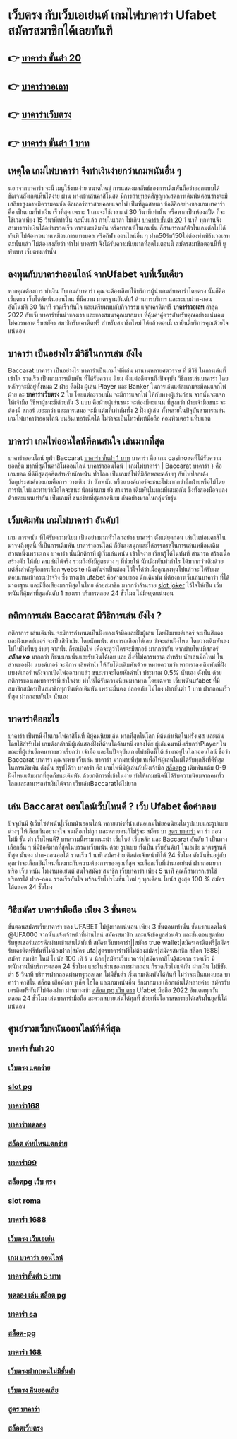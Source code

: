 # เว็บตรง กับเว็บเอเย่นต์  เกมไพ่บาคาร่า  Ufabet  สมัครสมาชิกได้เลยทันที

## 👉 [บาคาร่า ขั้นต่ํา 20](https://m.gamblerape.com/login?action=login)
## 👉 [บาคาร่าวอเลท](https://www.gamblerape.com/)
## 👉 [บาคาร่าเว็บตรง](https://www.gamblerape.com/)
## 👉 [บาคาร่า ขั้นต่ํา 1 บาท](https://www.gamblerape.com/demogame/)

##  เหตุใด เกมไพ่บาคาร่า  จึงทำเงินง่ายกว่าเกมพนันอื่น ๆ 

นอกจากบาคาร่า จะมี  เมนูใช้งานง่าย  ขนาดใหญ่ การแสดงผลลัพธ์ของการเดิมพันถือว่าออกแบบได้ชัดเจนสังเกตเห็นได้ง่าย ผ่าน ทางเข้าเล่นคาสิโนสด  มีการถ่ายทอดสัญญาณสดการเดิมพันค่อนข้างจะมีเสถียรสูงภาพมีความคมชัด ดีลเลอร์สาวสวยคอยแจกไพ่ เป็นที่ดูดสายตา ข้อดีอีกอย่างของเกมบาคาร่าคือ เป็นเกมที่ทำเงิน  เร็วที่สุด  เพราะ 1 เกมจะใช้เวลาแต่ 30 วินาทีเท่านั้น หรือหากเป็นห้องสปีด ก็จะใช้เวลาเพียง 15  วินาที่เท่านั้น  ฉะนั้นแล้ว  ภายในเวลา ไม่เกิน [บาคาร่า ขั้นต่ํา 20](https://www.gamblerape.com/) 1 นาที ทุกท่านจึงสามารถทำเงินได้อย่างรวดเร็ว หากชนะเดิมพัน หรือหากแพ้ในเกมนั้น ก็สามารถแก้ตัวในเกมต่อไปได้ทันที ไม่ต้องรอนานเหมือนการแทงบอล หรือกีฬา ออนไลน์อื่น ๆ ฝาก50รับ150ไม่ต้องทําเทิร์นวอเลท ฉะนั้นแล้ว ไม่ต้องสงสัยว่า ทำไม่ บาคาร่า จึงได้รับความนิยมากที่สุดในตอนนี้ สมัครสมาชิกตอนนี้ที่  ยูฟ่าเบท  เว็บตรงเท่านั้น


## ลงทุนกับบาคาร่าออนไลน์  จากUfabet จบที่เว็บเดียว

หากคุณต้องการ  ทำเงิน กับเกมส์บาคาร่า คุณจะต้องเลือกใช้บริการผู้นำเกมส์บาคาร่าโดยตรง นั้นก็คือ เว็บตรง เว็บไซต์พนันออนไลน ที่มีความ มาตรฐานอันดับ1  ด้านการบริการ และระบบฝาก-ถอนอัตโนมัติ  30 วินาที   รวดเร็วทันใจ และเตรียมพบกับกิจกรรม  แจกเครดิตฟรี **บาคาร่าวอเลท** ล่าสุด 2022 กับเว็บบาคาร่าชั้นนำของเรา และของสมนาคุณมากมาย ที่คุ้มค่าคู่ควรสำหรับคุณอย่างแน่นอน ไม่ควรพลาด รีบสมัคร สมาชิกรับเครดิตฟรี สำหรับสมาชิกใหม่ ได้แล้วตอนนี้ เรายินดีบริการคุณด้วยใจแน่นอน


##  บาคาร่า เป็นอย่างไร  มีวิธีในการเล่น ยังไง

 Baccarat บาคาร่า  เป็นอย่างไร  บาคาร่าเป็นเกมไพ่ที่เล่น มานานหลายศตวรรษ  ที่ มีวิธี ในการเล่นที่เข้าใจ รวดเร็ว  เป็นเกมการเดิมพัน ที่ได้รับความ นิยม ตั้งแต่อดีตจนถึงปัจจุบัน วิธีการเล่นบาคาร่า โดยหลักๆจะมีอยู่ทั้งหมด 2  ฝ่าย คือฝั่ง  ผู้เล่น Player และ Banker ในการเล่นแต่ละเกมจะมีคนแจกไพ่  ฝ่าย ละ **บาคาร่าเว็บตรง** 2 ใบ โดยแต่ละรอบนั้น จะมีการแจกไพ่ ให้กับทางผู้เล่นก่อน จากนั้นจะแจกให้เจ้ามือ วิธีหาผู้ชนะมีด้วยกัน 3 แบบ คือฝ่ายผู้เล่นชนะ จะต้องมีคะแนน ที่สูงกว่า  ฝ่ายเจ้ามือชนะ จะต้องมี สกอร์  เยอะกว่า และการเสมอ จะมี แต้มที่เท่ากันทั้ง 2 ฝั่ง ผู้เล่น ทั้งหลายในปัจุบันสามารถเล่น  เกมไพ่บาคาร่าออนไลน์  บนอินเทอร์เน็ตได้ ไม่ว่าจะเป็นโทรศัพท์มือถือ คอมพิวเตอร์ แท็บแลต  


##  บาคาร่า เกมไพ่ออนไลน์ที่คนสนใจ  เล่นมากที่สุด

บาคาร่าออนไลน์   ยูฟ่า  Baccarat [บาคาร่า ขั้นต่ํา 1 บาท](https://m.gamblerape.com/login?action=register) บาคาร่า  คือ เกม casinoสดที่ได้รับความ ยอดฮิต มากที่สุดในคาสิโนออนไลน์  บาคาร่าออนไลน์ | เกมไพ่บาคาร่า | Baccarat บาคาร่า } คือ เกมยอด ที่ดีที่สุดสุดฮิตสำหรับนักพนัน ทั่วโลก เป็นเกมส์ไพ่ที่มีลักษณะคล้ายๆ กับไพ่ป๊อกเด้ง วัตถุประสงค์ของเกมคือการ วางเดิม ว่า นักพนัน หรือแบงค์เกอร์จะชนะไพ่มากกว่าอีกฝ่ายหรือไม่โดยการนับไพ่และทายว่ามือใดจะชนะ นักเล่นเกม ยัง สามารถ  เดิมพันในเกมที่เสมอกัน ซึ่งทั้งสองมือจบลงด้วยคะแนนเท่ากัน เป็นเกมที่  ชนะง่ายที่สุดยอดนิยม กันอย่างมากในกลุ่มวัยรุ่น


##  เว็บเดิมพัน  เกมไพ่บาคาร่า  อันดับ1

เกม การพนัน ที่ได้รับความนิยม เป็นอย่างมากทั่วโลกอย่าง  บาคาร่า ตั้งแต่ยุคก่อน เล่นในบ่อนคาสิโนมาจนถึงยุคนี้ ที่เป็นการเดิมพัน บาคาร่าออนไลน์ ก็ยังคงสนุกและได้อรรถรสในการเล่นเหมือนเดิม ส่วนหนึ่งเพราะเกม บาคาร่า นั้นมีกติกาที่ ผู้เริ่มเล่นพนัน  เข้าใจง่าย  เรียนรู้ได้ในทันที  สามารถ สร้างเนื้อสร้างตัว ให้กับ คนเล่นได้จริง  รวมถึงยังมีสูตรต่าง ๆ ที่ช่วยให้ นักเดิมพันทำกำไร ได้มากกว่าเดิมด้วย แต่สิ่งสำคัญคือการเลือก website เดิมพันจำเป็นต้อง ไว้ใจได้ว่าเมื่อคุณลงทุนไปแล้วจะ ได้รับผลตอบแทนเข้ากระเป๋าจริง ซึ่ง  ทางเข้า ufabet  คือคำตอบของ นักเดิมพัน ที่ต้องการเว็บเล่นบาคาร่า ที่ได้มาตรฐาน และมีชื่อเสียงมากที่สุดในไทย ด้วยสมาชิก มากกว่าล้านราย [slot joker](https://www.gamblerape.com/promotion/) ไว้ใจให้เป็น  เว็บพนันที่คุ้มค่าที่สุดอันดับ 1 ของเรา บริการตลอด 24 ชั่วโมง ไม่มีหยุดแน่นอน

## กติกาการเล่น Baccarat มีวิธีการเล่น ยังไง ?

กติกาการ เล่นเดิมพัน  จะมีการกำหนดเป็นฝั่งของเจ้ามือและฝั่งผู้เล่น โดยฝั่งแบงค์เกอร์ จะเป็นสีแดง และฝั่งเพลย์เยอร์ จะเป็นสีน้ำเงิน โดยนักพนัน  สามารถเลือกได้เลย ว่าจะเล่นฝั่งไหน โดยวางเดิมพันลงไปในฝั่งนั้นๆ ง่ายๆ จากนั้น ก็รอเปิดไพ่ เพื่อจะดูว่าใครจะมีสกอร์ มากกว่ากัน หากฝ่ายไหนมีสกอร์ ***สล็อต xo*** มากกว่า ก็ชนะเกมนั้นและรับเงินได้เลย และ  สิ่งที่ไม่ควรพลาด สำหรับ นักเล่นมือใหม่ ในส่วนของฝั่ง แบงค์เกอร์ จะมีการ เสียค่าน้ำ ให้กับโต๊ะเดิมพันด้วย  หมายความว่า หากเราลงเดิมพันที่ฝั่ง แบงค์เกอร์ หลังจากเปิดไพ่ออกมาแล้ว ชนะเราจะโดยหักค่าน้ำ ประมาณ 0.5% นั่นเอง  ดังนั้น  ด้วยกติการของเกมบาคาร่าที่เข้าใจง่าย ทำให้ได้รับความนิยมมากมาก โดยเฉพาะ เว็บพนันufabet  ที่มีสมาชิกสมัครเป็นสมาชิกทุกวันเพื่อเดิมพัน เพราะมั่นคง ปลอดภัย ไม่โกง ฝากขั้นต่ำ 1 บาท  ฝากถอนเร็วที่สุด ฝากถอนทันใจ นั่นเอง

##  บาคาร่าคืออะไร  

บาคาร่า เป็นหนึ่งในเกมไพ่คาสิโนที่  มีผู้คนนิยมเล่น มากที่สุดในโลก มีต้นกำเนิดในฝรั่งเศส และเล่นโดยใช้สำรับไพ่ เกมดังกล่าวมีผู้เล่นสองฝั่งที่ด้านใดด้านหนึ่งของโต๊ะ ผู้เล่นคนหนึ่งเรียกว่าPlayer  ในขณะที่ผู้เล่นอีกคนทางขวาเรียกว่า เจ้ามือ และในปัจจุบันเกมไพ่ชนิดนี้ได้เข้ามาอยู่ในโลกออนไลน์ ชื่อว่า  Baccarat บาคาร่า  คุณจะพบ  เว็บเล่น บาคาร่า มากมายที่ทุ่มเทเพื่อให้ผู้เล่นใหม่ได้รับทุกสิ่งที่ดีที่สุดในการเดิมพัน ดังนั้น สรุปได้ว่า บาคาร่า คือ เกมไพ่ที่มีผู้เล่นกับฝั่งเจ้ามือ [สล็อตpg](https://m.gamblerape.com/login?action=register) เดิมพันแต้ม 0-9 ฝั่งไหนแต้มมากที่สุดก็ชนะเดิมพัน ด้วยกติการที่เข้าในง่าย ทำให้เกมชนิดนี้่ได้รับความนิยมจากคนทั่วโลกและสามารถทำเงินได้จาก เว็บเล่นBaccaratได้ไม่ยาก




## เล่น Baccarat ออนไลน์เว็บไหนดี ?  เว็บ Ufabet  คือคำตอบ

ปัจจุบันมี {เว็บไซต์พนัน|เว็บพนันออนไลน์ หลายแห่งที่นำเสนอเกมไพ่ยอดนิยมในรูปแบบและรูปแบบต่างๆ ให้เลือกกันอย่างจุใจ จนเลือกไม่ถูก และหลายคนก็ไม่รู้จะ  สมัคร บา [สูตร บาคาร่า](https://www.gamblerape.com/promotion/) คา ร่า ถอน ไม่มี ขั้น ต่ํา  เว็บไหนดี? บทความนี้เรามาแนะนำ เว็บไซต์ เว็บหลัก และ Baccarat อันดับ 1 เป็นทางเลือกอื่น ๆ ที่มีข้อดีมากที่สุดในบรรดาเว็บพนัน ด้วย  รูปแบบ  ทั้งเป็น  เว็บอันดับ1   ในเอเชีย มาตรฐานดีที่สุด มั่นคง  ฝาก-ถอนออโต้ รวดเร็ว 1 นาที  สมัครง่าย ติดต่อเจ้าหน้าที่ได้ 24 ชั่วโมง  ดังนั้นขึ้นอยู่กับคุณว่าจะเลือกอันไหนที่เหมาะกับความต้องการของคุณที่สุด จะเลือกเว็บที่ผ่านเอเย่นต์ ฝากถอนยาก หรือ  เว็บ พนัน ไม่ผ่านเอเย่นต์ สนใจสมัคร สมาชิก เว็บบาคาร่า  เพียง 5 นาที คุณก็สามารถเข้าใช้ บริการได้ ฝาก-ถอน รวดเร็วทันใจ พร้อมรับโปรโมชั่น ใหม่ ๆ ทุกเดือน โบนัส สูงสุด 100 % สมัคร ได้ตลอด 24 ชั่วโมง

## วิธีสมัคร บาคาร่ามือถือ เพียง 3 ขั้นตอน

ขั้นตอนสมัครเว็บบาคาร่า ของ UFABET ไม่ยุ่งยากแน่นอน เพียง 3 ขั้นตอนเท่านั้น ขั้นแรกแอดไลน์ @UFA000 จากนั้นแจ้งเจ้าหน้าที่ผ่านไลน์ สมัครสมาชิก และแจ้งข้อมูลส่วนตัว และขั้นตอนสุดท้าย รับยูสเซอร์และรหัสผ่านเข้าเล่นได้ทันที สมัครเว็บบาคาร่า||สมัคร true wallet|สมัครเครดิตฟรี|สมัครรับเครดิตฟรีทันทีไม่ต้องฝาก|สมัคร ufa|สูตรบาคาร่าฟรีไม่ต้องสมัคร|สมัครสมาชิก สล็อต 1688|สมัคร สมาชิก ใหม่ โบนัส 100 เทิ ร์ น น้อย|สมัครเว็บบาคาร่า|สมัครคาสิโน}สะดวก รวดเร็ว มีพนักงานให้บริการตลอด 24 ชั่วโมง และในส่วนของการฝากถอน ก็รวดเร็วไม่แพ้กัน ฝากเงิน ไม่มีขั้นต่ำ 5 วินาที  บริการฝากถอนผ่านทรูวอลเลท ไม่มีขั้นต่ำ  เริ่มเกมเดิมพันได้ทันที ไม่ว่าจะเป็นแทงบอล บาคาร่า คาสิโน สล็อต เสือมังกร รูเล็ต ไฮโล และเกมพนันอื่น อีกมากมาย เลือกเล่นได้หลายค่าย  สมัครรับเครดิตฟรีทันทีไม่ต้องฝาก ผ่านทางเข้า [สล็อต pg เว็บ ตรง](https://www.gamblerape.com/) Ufabet มือถือ 2022 อัพเดตทุกวัน ตลอด 24 ชั่วโมง เล่นบาคาร่ามือถือ สะดวกสบายเล่นได้ทุกที่ ช่วยเพิ่มโอกาสหารายได้เสริมในยุคนี้ได้แน่นอน



## ศูนย์รวมเว็บพนันออนไลน์ที่ดีที่สุด

### [บาคาร่า ขั้นต่ํา 20](https://atom.io/themes/เว็บตรง%20สล็อตออนไลน์%20บาคาร่าออนไลน์%20ฝากถอนไม่มีขั้นต่ำ%20เว็บหลัก%20เว็บแท้ไม่ผ่านเอเย่นต์%20สมัครฟรี%2000113016)
### [เว็บตรง แตกง่าย](https://atom.io/themes/เว็บตรง%20สล็อตออนไลน์%20บาคาร่าออนไลน์%20ฝากถอนไม่มีขั้นต่ำ%20เว็บหลัก%20เว็บแท้ไม่ผ่านเอเย่นต์%20สมัครฟรี%2000111771)
### [slot pg](https://atom.io/themes/เว็บตรง%20สล็อตออนไลน์%20บาคาร่าออนไลน์%20ฝากถอนไม่มีขั้นต่ำ%20เว็บหลัก%20เว็บแท้ไม่ผ่านเอเย่นต์%20สมัครฟรี%2000113155)
### [บาคาร่า168](https://atom.io/themes/เว็บตรง%20สล็อตออนไลน์%20บาคาร่าออนไลน์%20ฝากถอนไม่มีขั้นต่ำ%20เว็บหลัก%20เว็บแท้ไม่ผ่านเอเย่นต์%20สมัครฟรี%2000113004)
### [บาคาร่าทดลอง](https://atom.io/themes/เว็บตรง%20สล็อตออนไลน์%20บาคาร่าออนไลน์%20ฝากถอนไม่มีขั้นต่ำ%20เว็บหลัก%20เว็บแท้ไม่ผ่านเอเย่นต์%20สมัครฟรี%2000111352)
### [สล็อต ค่ายไหนแตกง่าย](https://atom.io/themes/เว็บตรง%20สล็อตออนไลน์%20บาคาร่าออนไลน์%20ฝากถอนไม่มีขั้นต่ำ%20เว็บหลัก%20เว็บแท้ไม่ผ่านเอเย่นต์%20สมัครฟรี%2000111093)
### [บาคาร่า99](https://atom.io/themes/เว็บตรง%20สล็อตออนไลน์%20บาคาร่าออนไลน์%20ฝากถอนไม่มีขั้นต่ำ%20เว็บหลัก%20เว็บแท้ไม่ผ่านเอเย่นต์%20สมัครฟรี%2000112937)
### [สล็อตpg เว็บ ตรง](https://atom.io/themes/เว็บตรง%20สล็อตออนไลน์%20บาคาร่าออนไลน์%20ฝากถอนไม่มีขั้นต่ำ%20เว็บหลัก%20เว็บแท้ไม่ผ่านเอเย่นต์%20สมัครฟรี%2000112591)
### [slot roma](https://atom.io/themes/เว็บตรง%20สล็อตออนไลน์%20บาคาร่าออนไลน์%20ฝากถอนไม่มีขั้นต่ำ%20เว็บหลัก%20เว็บแท้ไม่ผ่านเอเย่นต์%20สมัครฟรี%2000112433)
### [บาคาร่า 1688](https://atom.io/themes/เว็บตรง%20สล็อตออนไลน์%20บาคาร่าออนไลน์%20ฝากถอนไม่มีขั้นต่ำ%20เว็บหลัก%20เว็บแท้ไม่ผ่านเอเย่นต์%20สมัครฟรี%2000112660)
### [เว็บตรง เว็บเอเย่น](https://atom.io/themes/เว็บตรง%20สล็อตออนไลน์%20บาคาร่าออนไลน์%20ฝากถอนไม่มีขั้นต่ำ%20เว็บหลัก%20เว็บแท้ไม่ผ่านเอเย่นต์%20สมัครฟรี%2000111993)
### [เกม บาคาร่า ออนไลน์](https://atom.io/themes/เว็บตรง%20สล็อตออนไลน์%20บาคาร่าออนไลน์%20ฝากถอนไม่มีขั้นต่ำ%20เว็บหลัก%20เว็บแท้ไม่ผ่านเอเย่นต์%20สมัครฟรี%2000112082)
### [บาคาร่าขั้นต่ํา 5 บาท](https://atom.io/themes/เว็บตรง%20สล็อตออนไลน์%20บาคาร่าออนไลน์%20ฝากถอนไม่มีขั้นต่ำ%20เว็บหลัก%20เว็บแท้ไม่ผ่านเอเย่นต์%20สมัครฟรี%2000111084)
### [ทดลอง เล่น สล็อต pg](https://atom.io/themes/เว็บตรง%20สล็อตออนไลน์%20บาคาร่าออนไลน์%20ฝากถอนไม่มีขั้นต่ำ%20เว็บหลัก%20เว็บแท้ไม่ผ่านเอเย่นต์%20สมัครฟรี%2000112138)
### [บาคาร่า sa](https://atom.io/themes/เว็บตรง%20สล็อตออนไลน์%20บาคาร่าออนไลน์%20ฝากถอนไม่มีขั้นต่ำ%20เว็บหลัก%20เว็บแท้ไม่ผ่านเอเย่นต์%20สมัครฟรี%2000111898)
### [สล็อต-pg](https://atom.io/themes/เว็บตรง%20สล็อตออนไลน์%20บาคาร่าออนไลน์%20ฝากถอนไม่มีขั้นต่ำ%20เว็บหลัก%20เว็บแท้ไม่ผ่านเอเย่นต์%20สมัครฟรี%2000111980)
### [บาคาร่า 168](https://atom.io/themes/เว็บตรง%20สล็อตออนไลน์%20บาคาร่าออนไลน์%20ฝากถอนไม่มีขั้นต่ำ%20เว็บหลัก%20เว็บแท้ไม่ผ่านเอเย่นต์%20สมัครฟรี%2000113008)
### [เว็บตรงฝากถอนไม่มีขั้นต่ํา](https://atom.io/themes/เว็บตรง%20สล็อตออนไลน์%20บาคาร่าออนไลน์%20ฝากถอนไม่มีขั้นต่ำ%20เว็บหลัก%20เว็บแท้ไม่ผ่านเอเย่นต์%20สมัครฟรี%2000111294)
### [เว็บตรง คืนยอดเสีย](https://atom.io/themes/เว็บตรง%20สล็อตออนไลน์%20บาคาร่าออนไลน์%20ฝากถอนไม่มีขั้นต่ำ%20เว็บหลัก%20เว็บแท้ไม่ผ่านเอเย่นต์%20สมัครฟรี%2000113006)
### [สูตร บาคาร่า](https://atom.io/themes/เว็บตรง%20สล็อตออนไลน์%20บาคาร่าออนไลน์%20ฝากถอนไม่มีขั้นต่ำ%20เว็บหลัก%20เว็บแท้ไม่ผ่านเอเย่นต์%20สมัครฟรี%2000111592)
### [สล็อตเว็บตรง](https://atom.io/themes/เว็บตรง%20สล็อตออนไลน์%20บาคาร่าออนไลน์%20ฝากถอนไม่มีขั้นต่ำ%20เว็บหลัก%20เว็บแท้ไม่ผ่านเอเย่นต์%20สมัครฟรี%2000112674)